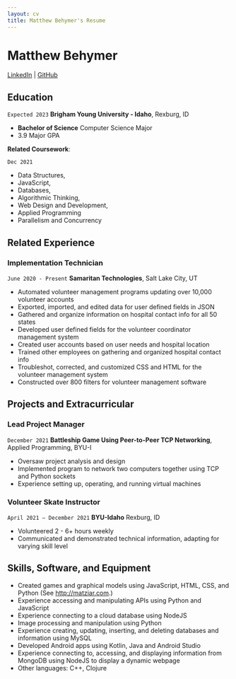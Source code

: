 ```yaml
---
layout: cv
title: Matthew Behymer's Resume
---
```

# Matthew Behymer

<div id="webaddress">
<a href="https://www.linkedin.com/in/matthew-behymer-231270232/">LinkedIn</a>
| <a href="https://github.com/mbehymer/mbehymer_resume_test">GitHub</a>
</div>

<!-- https://www.monique.tech/the-art-of-markdown -->

## Education

`Expected 2023`
__Brigham Young University - Idaho__, Rexburg, ID

- __Bachelor of Science__ Computer Science Major
- 3.9 Major GPA

__Related Coursework__: 

`Dec 2021`

- Data Structures, 
- JavaScript, 
- Databases, 
- Algorithmic Thinking, 
- Web Design and Development,
- Applied Programming
- Parallelism and Concurrency


## Related Experience

### Implementation Technician

`June 2020 - Present`
__Samaritan Technologies__, Salt Lake City, UT

- Automated volunteer management programs updating over 10,000 volunteer accounts
- Exported, imported, and edited data for user defined fields in JSON
- Gathered and organize information on hospital contact info for all 50 states
- Developed user defined fields for the volunteer coordinator management system
- Created user accounts based on user needs and hospital location
- Trained other employees on gathering and organized hospital contact info
- Troubleshot, corrected, and customized CSS and HTML for the volunteer management system
- Constructed over 800 filters for volunteer management software


## Projects and Extracurricular

### Lead Project Manager

`December 2021`
__Battleship Game Using Peer-to-Peer TCP Networking__, Applied Programming, BYU-I
- Oversaw project analysis and design
- Implemented program to network two computers together using TCP and Python sockets
- Experience setting up, operating, and running virtual machines

### Volunteer Skate Instructor

`April 2021 – December 2021`
__BYU-Idaho__ Rexburg, ID
- Volunteered 2 - 6+ hours weekly
- Communicated and demonstrated technical information, adapting for varying skill level

## Skills, Software, and Equipment
- Created games and graphical models using JavaScript, HTML, CSS, and Python (See http://matziar.com.)
- Experience accessing and manipulating APIs using Python and JavaScript
- Experience connecting to a cloud database using NodeJS
- Image processing and manipulation using Python
- Experience creating, updating, inserting, and deleting databases and information using MySQL
- Developed Android apps using Kotlin, Java and Android Studio
- Experience connecting to, accessing, and displaying information from MongoDB using NodeJS to display a dynamic 
webpage
- Other languages: C++, Clojure


<!-- ### Footer

Last updated: May 2013 -->


